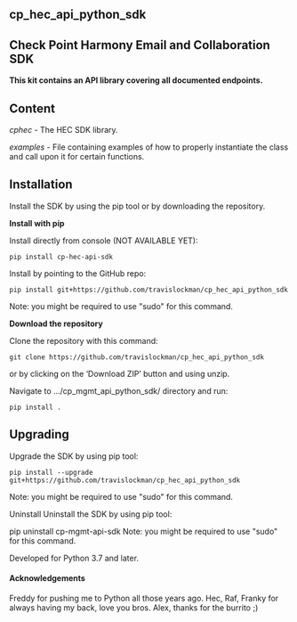 ## cp_hec_api_python_sdk

## **Check Point Harmony Email and Collaboration SDK**

**This kit contains an API library covering all documented endpoints.**

## **Content**
*cphec* - The HEC SDK library.

*examples* - File containing examples of how to properly instantiate the class and call upon it for certain functions.



## **Installation**

Install the SDK by using the pip tool or by downloading the repository.



**Install with pip**

Install directly from console (NOT AVAILABLE YET):

`pip install cp-hec-api-sdk`

Install by pointing to the GitHub repo:

`pip install git+https://github.com/travislockman/cp_hec_api_python_sdk`

Note: you might be required to use "sudo" for this command.



**Download the repository**

Clone the repository with this command:

`git clone https://github.com/travislockman/cp_hec_api_python_sdk`

or by clicking on the ‘Download ZIP’ button and using unzip.

Navigate to .../cp_mgmt_api_python_sdk/ directory and run:

`pip install .`


## **Upgrading**

Upgrade the SDK by using pip tool:

`pip install --upgrade git+https://github.com/travislockman/cp_hec_api_python_sdk`

Note: you might be required to use "sudo" for this command.


Uninstall
Uninstall the SDK by using pip tool:

pip uninstall cp-mgmt-api-sdk
Note: you might be required to use "sudo" for this command.

Developed for Python 3.7 and later.

#### Acknowledgements

Freddy for pushing me to Python all those years ago.
Hec, Raf, Franky for always having my back, love you bros.
Alex, thanks for the burrito ;)